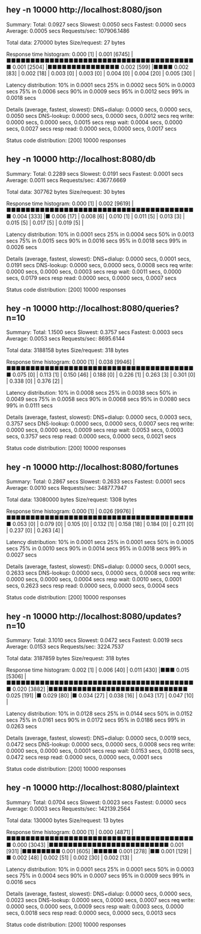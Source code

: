 ##  hey -n 10000 http://localhost:8080/json

Summary:
  Total:	0.0927 secs
  Slowest:	0.0050 secs
  Fastest:	0.0000 secs
  Average:	0.0005 secs
  Requests/sec:	107906.1486
  
  Total data:	270000 bytes
  Size/request:	27 bytes

Response time histogram:
  0.000 [1]	|
  0.001 [6745]	|■■■■■■■■■■■■■■■■■■■■■■■■■■■■■■■■■■■■■■■■
  0.001 [2504]	|■■■■■■■■■■■■■■■
  0.002 [599]	|■■■■
  0.002 [83]	|
  0.002 [18]	|
  0.003 [0]	|
  0.003 [0]	|
  0.004 [0]	|
  0.004 [20]	|
  0.005 [30]	|


Latency distribution:
  10% in 0.0001 secs
  25% in 0.0002 secs
  50% in 0.0003 secs
  75% in 0.0006 secs
  90% in 0.0009 secs
  95% in 0.0012 secs
  99% in 0.0018 secs

Details (average, fastest, slowest):
  DNS+dialup:	0.0000 secs, 0.0000 secs, 0.0050 secs
  DNS-lookup:	0.0000 secs, 0.0000 secs, 0.0012 secs
  req write:	0.0000 secs, 0.0000 secs, 0.0015 secs
  resp wait:	0.0004 secs, 0.0000 secs, 0.0027 secs
  resp read:	0.0000 secs, 0.0000 secs, 0.0017 secs

Status code distribution:
  [200]	10000 responses



##  hey -n 10000 http://localhost:8080/db

Summary:
  Total:	0.2289 secs
  Slowest:	0.0191 secs
  Fastest:	0.0001 secs
  Average:	0.0011 secs
  Requests/sec:	43677.6669
  
  Total data:	307762 bytes
  Size/request:	30 bytes

Response time histogram:
  0.000 [1]	|
  0.002 [9619]	|■■■■■■■■■■■■■■■■■■■■■■■■■■■■■■■■■■■■■■■■
  0.004 [333]	|■
  0.006 [17]	|
  0.008 [6]	|
  0.010 [1]	|
  0.011 [5]	|
  0.013 [3]	|
  0.015 [5]	|
  0.017 [5]	|
  0.019 [5]	|


Latency distribution:
  10% in 0.0001 secs
  25% in 0.0004 secs
  50% in 0.0013 secs
  75% in 0.0015 secs
  90% in 0.0016 secs
  95% in 0.0018 secs
  99% in 0.0026 secs

Details (average, fastest, slowest):
  DNS+dialup:	0.0000 secs, 0.0001 secs, 0.0191 secs
  DNS-lookup:	0.0000 secs, 0.0000 secs, 0.0008 secs
  req write:	0.0000 secs, 0.0000 secs, 0.0003 secs
  resp wait:	0.0011 secs, 0.0000 secs, 0.0179 secs
  resp read:	0.0000 secs, 0.0000 secs, 0.0007 secs

Status code distribution:
  [200]	10000 responses



##  hey -n 10000 http://localhost:8080/queries?n=10

Summary:
  Total:	1.1500 secs
  Slowest:	0.3757 secs
  Fastest:	0.0003 secs
  Average:	0.0053 secs
  Requests/sec:	8695.6144
  
  Total data:	3188158 bytes
  Size/request:	318 bytes

Response time histogram:
  0.000 [1]	|
  0.038 [9946]	|■■■■■■■■■■■■■■■■■■■■■■■■■■■■■■■■■■■■■■■■
  0.075 [0]	|
  0.113 [1]	|
  0.150 [46]	|
  0.188 [0]	|
  0.226 [1]	|
  0.263 [3]	|
  0.301 [0]	|
  0.338 [0]	|
  0.376 [2]	|


Latency distribution:
  10% in 0.0008 secs
  25% in 0.0038 secs
  50% in 0.0049 secs
  75% in 0.0058 secs
  90% in 0.0068 secs
  95% in 0.0080 secs
  99% in 0.0111 secs

Details (average, fastest, slowest):
  DNS+dialup:	0.0000 secs, 0.0003 secs, 0.3757 secs
  DNS-lookup:	0.0000 secs, 0.0000 secs, 0.0007 secs
  req write:	0.0000 secs, 0.0000 secs, 0.0009 secs
  resp wait:	0.0053 secs, 0.0003 secs, 0.3757 secs
  resp read:	0.0000 secs, 0.0000 secs, 0.0021 secs

Status code distribution:
  [200]	10000 responses



##  hey -n 10000 http://localhost:8080/fortunes

Summary:
  Total:	0.2867 secs
  Slowest:	0.2633 secs
  Fastest:	0.0001 secs
  Average:	0.0010 secs
  Requests/sec:	34877.7947
  
  Total data:	13080000 bytes
  Size/request:	1308 bytes

Response time histogram:
  0.000 [1]	|
  0.026 [9976]	|■■■■■■■■■■■■■■■■■■■■■■■■■■■■■■■■■■■■■■■■
  0.053 [0]	|
  0.079 [0]	|
  0.105 [0]	|
  0.132 [1]	|
  0.158 [18]	|
  0.184 [0]	|
  0.211 [0]	|
  0.237 [0]	|
  0.263 [4]	|


Latency distribution:
  10% in 0.0001 secs
  25% in 0.0001 secs
  50% in 0.0005 secs
  75% in 0.0010 secs
  90% in 0.0014 secs
  95% in 0.0018 secs
  99% in 0.0027 secs

Details (average, fastest, slowest):
  DNS+dialup:	0.0000 secs, 0.0001 secs, 0.2633 secs
  DNS-lookup:	0.0000 secs, 0.0000 secs, 0.0008 secs
  req write:	0.0000 secs, 0.0000 secs, 0.0004 secs
  resp wait:	0.0010 secs, 0.0001 secs, 0.2623 secs
  resp read:	0.0000 secs, 0.0000 secs, 0.0004 secs

Status code distribution:
  [200]	10000 responses



##  hey -n 10000 http://localhost:8080/updates?n=10

Summary:
  Total:	3.1010 secs
  Slowest:	0.0472 secs
  Fastest:	0.0019 secs
  Average:	0.0153 secs
  Requests/sec:	3224.7537
  
  Total data:	3187859 bytes
  Size/request:	318 bytes

Response time histogram:
  0.002 [1]	|
  0.006 [40]	|
  0.011 [430]	|■■■
  0.015 [5306]	|■■■■■■■■■■■■■■■■■■■■■■■■■■■■■■■■■■■■■■■■
  0.020 [3882]	|■■■■■■■■■■■■■■■■■■■■■■■■■■■■■
  0.025 [191]	|■
  0.029 [80]	|■
  0.034 [27]	|
  0.038 [16]	|
  0.043 [17]	|
  0.047 [10]	|


Latency distribution:
  10% in 0.0128 secs
  25% in 0.0144 secs
  50% in 0.0152 secs
  75% in 0.0161 secs
  90% in 0.0172 secs
  95% in 0.0186 secs
  99% in 0.0263 secs

Details (average, fastest, slowest):
  DNS+dialup:	0.0000 secs, 0.0019 secs, 0.0472 secs
  DNS-lookup:	0.0000 secs, 0.0000 secs, 0.0008 secs
  req write:	0.0000 secs, 0.0000 secs, 0.0001 secs
  resp wait:	0.0153 secs, 0.0018 secs, 0.0472 secs
  resp read:	0.0000 secs, 0.0000 secs, 0.0001 secs

Status code distribution:
  [200]	10000 responses



##  hey -n 10000 http://localhost:8080/plaintext

Summary:
  Total:	0.0704 secs
  Slowest:	0.0023 secs
  Fastest:	0.0000 secs
  Average:	0.0003 secs
  Requests/sec:	142139.2564
  
  Total data:	130000 bytes
  Size/request:	13 bytes

Response time histogram:
  0.000 [1]	|
  0.000 [4871]	|■■■■■■■■■■■■■■■■■■■■■■■■■■■■■■■■■■■■■■■■
  0.000 [3043]	|■■■■■■■■■■■■■■■■■■■■■■■■■
  0.001 [931]	|■■■■■■■■
  0.001 [605]	|■■■■■
  0.001 [278]	|■■
  0.001 [129]	|■
  0.002 [48]	|
  0.002 [51]	|
  0.002 [30]	|
  0.002 [13]	|


Latency distribution:
  10% in 0.0001 secs
  25% in 0.0001 secs
  50% in 0.0003 secs
  75% in 0.0004 secs
  90% in 0.0007 secs
  95% in 0.0009 secs
  99% in 0.0016 secs

Details (average, fastest, slowest):
  DNS+dialup:	0.0000 secs, 0.0000 secs, 0.0023 secs
  DNS-lookup:	0.0000 secs, 0.0000 secs, 0.0007 secs
  req write:	0.0000 secs, 0.0000 secs, 0.0009 secs
  resp wait:	0.0003 secs, 0.0000 secs, 0.0018 secs
  resp read:	0.0000 secs, 0.0000 secs, 0.0013 secs

Status code distribution:
  [200]	10000 responses



